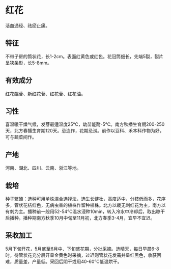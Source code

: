 # 红花

活血通经、祛瘀止痛。

## 特征

不带子房的筒状花，长1-2cm。表面红黄色或红色。花冠筒细长，先端5裂，裂片呈狭条形，长5-8mm。

## 有效成分

红花醌苷、新红花苷、红花苷、红花油。

## 习性

喜温暖干燥气候，发芽最适温度25℃，幼苗能耐-5℃。南方秋播生育期200-250天，北方春播生育期120天。忌连作，花期忌涝。前作以豆科、禾本科作物为好，可与蔬菜间作。

## 产地

河南、湖北、四川、云南、浙江等地。

## 栽培

种子繁殖：选种可用单株混合选择法，选生长健壮，高度适中，分枝低而多，花序多，管状花桔红色，无病虫害的植株作留种植株。北方以栽无刺红花为主，南方以有刺为主。播种前一般用52-54℃温水浸种10min，转入冷水中冷却后，取出晾干后播种。播种期南方秋季10月中旬至11月初，北方春季3-4月，宜早不宜迟。

## 采收加工

5月下旬开花，5月底至6月中、下旬盛花期，分批采摘。选晴天，每日早晨6-8时，待管状花充分展开呈金黄色时采摘，过迟则管状花发蔫并呈红黑色，收获困难，质量差，产量低。采回后阴干或用40-60℃低温烘干。
